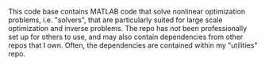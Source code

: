 This code base contains MATLAB code that solve nonlinear optimization problems, i.e. "solvers", 
that are particularly suited for large scale optimization and inverse problems.
The repo has not been professionally set up for others to use, and 
may also contain dependencies from other repos that I own.
Often, the dependencies are contained within my "utilities" repo.
